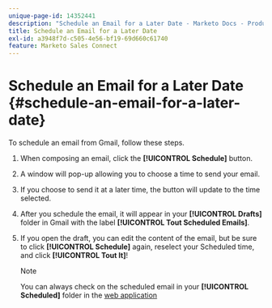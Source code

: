```yaml
---
unique-page-id: 14352441
description: "Schedule an Email for a Later Date - Marketo Docs - Product Documentation"
title: Schedule an Email for a Later Date
exl-id: a3948f7d-c505-4e56-bf19-69d660c61740
feature: Marketo Sales Connect
---
```

# Schedule an Email for a Later Date {#schedule-an-email-for-a-later-date}

To schedule an email from Gmail, follow these steps.

1. When composing an email, click the **[!UICONTROL Schedule]** button.

1. A window will pop-up allowing you to choose a time to send your email.

1. If you choose to send it at a later time, the button will update to the time selected.

1. After you schedule the email, it will appear in your **[!UICONTROL Drafts]** folder in Gmail with the label **[!UICONTROL Tout Scheduled Emails]**.

1. If you open the draft, you can edit the content of the email, but be sure to click **[!UICONTROL Schedule]** again, reselect your Scheduled time, and click **[!UICONTROL Tout It]**!

   >[!NOTE]
   >
   >You can always check on the scheduled email in your **[!UICONTROL Scheduled]** folder in the [web application](https://toutapp.com/login)
